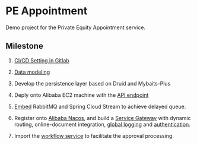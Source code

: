 
# PE Appointment

Demo project for the Private Equity Appointment service.

## **Milestone**

1. [CI/CD Setting in Gitlab](https://github.com/saLeox/GitLab_CICD_Instructor/blob/main/README.md)

2. [Data modeling](https://drive.google.com/file/d/1IsPhRL2Mh_ZsWuKF01jSWysiTcVBxlHT/view?usp=sharing)

3. Develop the persistence layer based on Druid and Mybaits-Plus

4. Deply onto Alibaba EC2 machine with the [API endpoint](http://47.93.30.94:8081/swagger-ui/index.html#/)

5. [Embed](https://github.com/saLeox/delayed-queue-rabbit/blob/main/README.md) RabbitMQ and Spring Cloud Stream to achieve delayed queue.

6. Register onto [Alibaba Nacos](http://47.93.30.94:8848/nacos/index.html#/serviceManagement?dataId=&group=&appName=&namespace=&pageSize=&pageNo=), and build a [Service Gateway](https://gitlab.com/gf-private-placement/gateway) with dynamic routing, online-document integration, [global logging](https://gitlab.com/gf-private-placement/logging) and [authentication](https://gitlab.com/gf-private-placement/uac).

7.  Import the [workflow service](https://gitlab.com/gf-private-placement/workflow) to facilitate the approval processing.
